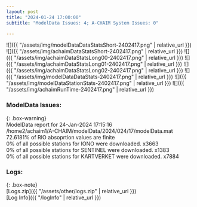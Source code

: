 ```yaml
---
layout: post
title: "2024-01-24 17:00:00"
subtitle: "ModelData Issues: 4; A-CHAIM System Issues: 0"

---
```


![]({{ "/assets/img/modelDataDataStatsShort-2402417.png" | relative_url }})
![]({{ "/assets/img/achaimDataStatsShort-2402417.png" | relative_url }})
![]({{ "/assets/img/achaimDataStatsLong00-2402417.png" | relative_url }})
![]({{ "/assets/img/achaimDataStatsLong01-2402417.png" | relative_url }})
![]({{ "/assets/img/achaimDataStatsLong02-2402417.png" | relative_url }})
![]({{ "/assets/img/modelDataDataStats-2402417.png" | relative_url }})
![]({{ "/assets/img/modelDataStationStats-2402417.png" | relative_url }})
![]({{ "/assets/img/achaimRunTime-2402417.png" | relative_url }})


### ModelData Issues:  
  
{: .box-warning}  
 ModelData report for 24-Jan-2024 17:15:16   
 /home2/achaim1/A-CHAIM/modelData/2024/024/17/modelData.mat   
 72.6181% of RIO absoprtion values are finite   
 0% of all possible stations for IONO were downloaded. x3663   
 0% of all possible stations for SENTINEL were downloaded. x1383   
 0% of all possible stations for KARTVERKET were downloaded. x7884   
  


### Logs:  
  
{: .box-note}  
[Logs.zip]({{ "/assets/other/logs.zip" | relative_url }})  
[Log Info]({{ "/logInfo" | relative_url }})  
